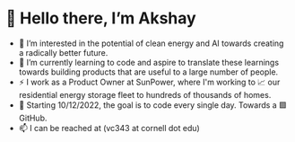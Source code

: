 # 👋 Hello there, I’m Akshay 
- 👀 I’m interested in the potential of clean energy and AI towards creating a radically better future.
- 🌱 I’m currently learning to code and aspire to translate these learnings towards building products that are useful to a large number of people.
- ⚡ I work as a Product Owner at SunPower, where I'm working to 📈 our residential energy storage fleet to hundreds of thousands of homes. 
- 💞️ Starting 10/12/2022, the goal is to code every single day. Towards a 🟩 GitHub. 
- 📫 I can be reached at (vc343 at cornell dot edu)

<!---
akshayvkt/akshayvkt is a ✨ special ✨ repository because its `README.md` (this file) appears on your GitHub profile.
You can click the Preview link to take a look at your changes.
--->
